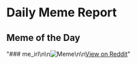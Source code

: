 # Daily Meme Report

## Meme of the Day
"### me_irl\n\n![Meme](https://i.redd.it/w2fh6a6pfyye1.png)\n\n[View on Reddit](https://redd.it/1kfa1al)"
